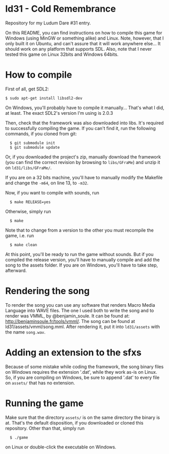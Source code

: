 ld31 - Cold Remembrance
=======================

Repository for my Ludum Dare #31 entry.

On this README, you can find instructions on how to compile this game for
Windows (using MinGW or something alike) and Linux. Note, however, that I
only built it on Ubuntu, and can't assure that it will work anywhere else... It
should work on any platform that supports SDL.
Also, note that I never tested this game on Linux 32bits and Windows 64bits.

How to compile
==============

First of all, get SDL2:
```
$ sudo apt-get install libsdl2-dev
```
On Windows, you'll probably have to compile it manually... That's what I did, at
least. The exact SDL2's version I'm using is 2.0.3

Then, check that the framework was also downloaded into libs. It's required to
successfully compiling the game. If you can't find it, run the following
commands, if you cloned from git:
```
  $ git submodule init
  $ git submodule update
```
Or, if you downloaded the project's zip, manually download the framework (you
can find the correct revision by browsing to ```libs/GFraMe```) and unzip it
on ```ld31/libs/GFraMe/```.

If you are on a 32 bits machine, you'll have to manually modify the Makefile and
change the ```-m64```, on line 13, to ```-m32```.

Now, if you want to compile with sounds, run
```
  $ make RELEASE=yes
```
Otherwise, simply run
```
  $ make
```
Note that to change from a version to the other you must recompile the game,
i.e. run
```
  $ make clean
```
At this point, you'll be ready to run the game without sounds. But if you
compiled the release version, you'll have to manually compile and add the song
to the assets folder.
If you are on Windows, you'll have to take step, afterward.

Rendering the song
==================

To render the song you can use any software that renders Macro Media Language
into WAVE files. The one I used both to write the song and to render was
VMML, by  @benjamin_soule. It can be found at:
http://benjaminsoule.fr/tools/vmml/.
The song can be found at ld31/assets/vmml/song.mml. After rendering it, put it
into ```ld31/assets``` with the name ```song.wav```.

Adding an extension to the sfxs
===============================

Because of some mistake while coding the framework, the song binary files on
Windows requires the extension '.dat', while they work as-is on Linux.
So, if you are compiling on Windows, be sure to append '.dat' to every file on
```assets/``` that has no extension.

Running the game
================

Make sure that the directory ```assets/``` is on the same directory the binary is at.
That's the default disposition, if you downloaded or cloned this repository.
Other than that, simply run
```
  $ ./game
```
on Linux or double-click the executable on Windows.
